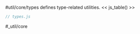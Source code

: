 #util/core/types defines type-related utilities.
<< js_table() >>

```js_removed:types.js
// types.js
```

#_util/core
